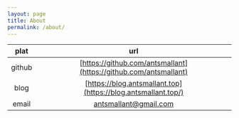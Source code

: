 ```yaml
---
layout: page
title: About
permalink: /about/
---
```


|plat|url|
|:-:|:-:|
|github|[https://github.com/antsmallant](https://github.com/antsmallant)|
|blog|[https://blog.antsmallant.top](https://blog.antsmallant.top/)|
|email|[antsmallant@gmail.com](mailto:antsmallant@gmail.com)|